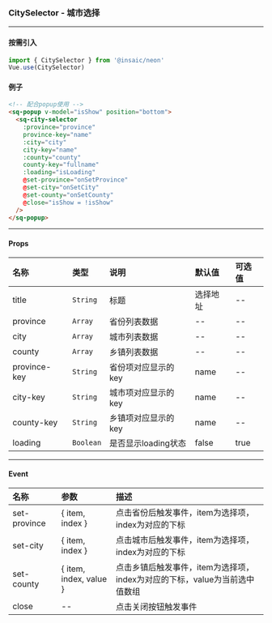 ### CitySelector - 城市选择

---
#### 按需引入

```js
import { CitySelector } from '@insaic/neon'
Vue.use(CitySelector)
```
#### 例子
```html
<!-- 配合popup使用 -->
<sq-popup v-model="isShow" position="bottom">
  <sq-city-selector
    :province="province"
    province-key="name"
    :city="city"
    city-key="name"
    :county="county"
    county-key="fullname"
    :loading="isLoading"
    @set-province="onSetProvince"
    @set-city="onSetCity"
    @set-county="onSetCounty"
    @close="isShow = !isShow"
  />
</sq-popup>
```

---
#### Props
 名称          | 类型      | 说明                | 默认值 | 可选值
:------       |:--------- |:---------------     |:------|:-----
 title        | `String`  | 标题                | 选择地址|  --
 province     | `Array`   | 省份列表数据         |   --  |  --
 city         | `Array`   | 城市列表数据         | --    |  --
 county       | `Array`   | 乡镇列表数据         | --    |  --
 province-key | `String`  | 省份项对应显示的key  |  name   |  --
 city-key     | `String`  | 城市项对应显示的key  |  name   |  --
 county-key   | `String`  | 乡镇项对应显示的key  |  name   |  --
 loading      | `Boolean` | 是否显示loading状态  |  false   |  true

---

#### Event
 名称          | 参数                    | 描述             
:-----         |:----                   |:------------------ 
set-province   | { item, index }        | 点击省份后触发事件，item为选择项，index为对应的下标
set-city       | { item, index }        | 点击城市后触发事件，item为选择项，index为对应的下标
set-county     | { item, index, value } | 点击乡镇后触发事件，item为选择项，index为对应的下标，value为当前选中值数组
close          | --                     | 点击关闭按钮触发事件